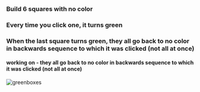 ### Build 6 squares  with no color 
### Every time you click one, it turns green
### When the last square turns green, they all go back to no color in backwards sequence to which it was clicked (not all at once)
#### working on - they all go back to no color in backwards sequence to which it was clicked (not all at once)




![greenboxes](https://user-images.githubusercontent.com/24884380/193745321-d4b9e172-4d7a-4788-a56a-34dcc4f8bed1.jpg)
